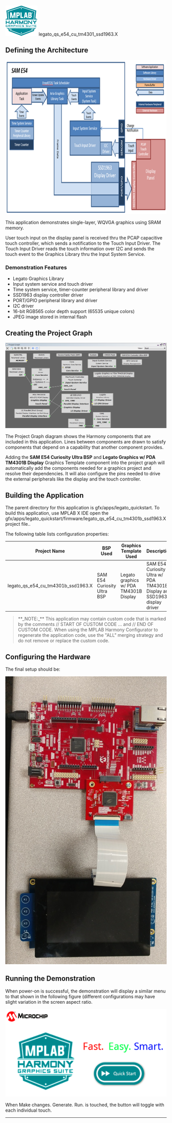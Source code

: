 
![](../../../../docs/images/mhgs.png) legato\_qs\_e54\_cu\_tm4301\_ssd1963.X

Defining the Architecture
-------------------------

<img src="../../../../docs/html/legato_qs_e54_cu_tm4301b_ssd1963_arch.png" width="800" height="480" />

This application demonstrates single-layer, WQVGA graphics using SRAM memory.

User touch input on the display panel is received thru the PCAP capacitive touch controller, which sends a notification to the Touch Input Driver. The Touch Input Driver reads the touch information over I2C and sends the touch event to the Graphics Library thru the Input System Service.

### Demonstration Features 

* Legato Graphics Library
* Input system service and touch driver
* Time system service, timer-counter peripheral library and driver
* SSD1963 display controller driver
* PORT/GPIO peripheral library and driver
* I2C driver 
* 16-bit RGB565 color depth support (65535 unique colors)
* JPEG image stored in internal flash

Creating the Project Graph
--------------------------

![](../../../../docs/html/legato_qs_e54_cu_tm4301b_ssd1963_pg.png)

The Project Graph diagram shows the Harmony components that are included in this application. Lines between components are drawn to satisfy components that depend on a capability that another component provides.

Adding the **SAM E54 Curiosity Ultra BSP** and **Legato Graphics w/ PDA TM4301B Display** Graphics Template component into the project graph will automatically add the components needed for a graphics project and resolve their dependencies. It will also configure the pins needed to drive the external peripherals like the display and the touch controller.  

Building the Application
------------------------

The parent directory for this application is gfx/apps/legato_quickstart. To build this application, use MPLAB X IDE open the gfx/apps/legato_quickstart/firmware/legato_qs_e54_cu_tm4301b_ssd1963.X project file.. 

The following table lists configuration properties:

| Project Name  | BSP Used |Graphics Template Used | Description |
|---------------| ---------|---------------| ---------|
| legato_qs_e54_cu_tm4301b_ssd1963.X | SAM E54 Curiosity Ultra BSP | Legato graphics w/ PDA TM4301B Display | SAM E54 Curiosity Ultra w/ PDA TM4301B Display and SSD1963 display driver |

> \*\*\_NOTE:\_\*\* This application may contain custom code that is marked by the comments // START OF CUSTOM CODE ... and // END OF CUSTOM CODE. When using the MPLAB Harmony Configurator to regenerate the application code, use the "ALL" merging strategy and do not remove or replace the custom code.

Configuring the Hardware
------------------------

The final setup should be: 

![](../../../../docs/html/legato_qs_e54_cu_tm4301b_ssd1963_conf1.png)

Running the Demonstration
-------------------------

When power-on is successful, the demonstration will display a similar menu to that shown in the following figure (different configurations may have slight variation in the screen aspect ratio.

![](../../../../docs/html/legato_quickstart_wqvga_run.png)

When Make changes. Generate. Run. is touched, the button will toggle with each individual touch.

* * * * *
